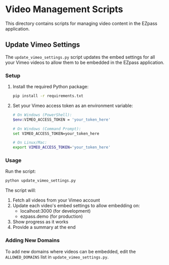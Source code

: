 # Video Management Scripts

This directory contains scripts for managing video content in the EZpass application.

## Update Vimeo Settings

The `update_vimeo_settings.py` script updates the embed settings for all your Vimeo videos to allow them to be embedded in the EZpass application.

### Setup

1. Install the required Python package:
   ```bash
   pip install -r requirements.txt
   ```

2. Set your Vimeo access token as an environment variable:
   ```bash
   # On Windows (PowerShell):
   $env:VIMEO_ACCESS_TOKEN = 'your_token_here'

   # On Windows (Command Prompt):
   set VIMEO_ACCESS_TOKEN=your_token_here

   # On Linux/Mac:
   export VIMEO_ACCESS_TOKEN='your_token_here'
   ```

### Usage

Run the script:
```bash
python update_vimeo_settings.py
```

The script will:
1. Fetch all videos from your Vimeo account
2. Update each video's embed settings to allow embedding on:
   - localhost:3000 (for development)
   - ezpass.demo (for production)
3. Show progress as it works
4. Provide a summary at the end

### Adding New Domains

To add new domains where videos can be embedded, edit the `ALLOWED_DOMAINS` list in `update_vimeo_settings.py`. 